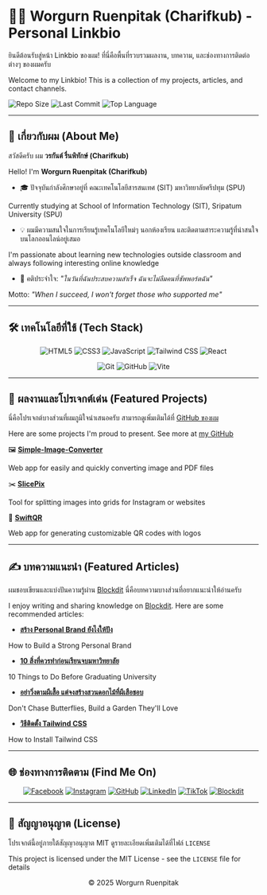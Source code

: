 
# 👨‍💻 Worgurn Ruenpitak (Charifkub) - Personal Linkbio

  

ยินดีต้อนรับสู่หน้า Linkbio ของผม! ที่นี่คือพื้นที่รวบรวมผลงาน, บทความ, และช่องทางการติดต่อต่างๆ ของผมครับ

  

Welcome to my Linkbio! This is a collection of my projects, articles, and contact channels.

  

<img  src="https://img.shields.io/github/repo-size/superworgurn/Charifkub?style=for-the-badge&label=Repo%20Size&color=blueviolet" alt="Repo Size">

<img  src="https://img.shields.io/github/last-commit/superworgurn/Charifkub?style=for-the-badge&label=Last%20Commit&color=green"  alt="Last Commit">

<img  src="https://img.shields.io/github/languages/top/superworgurn/Charifkub?style=for-the-badge&color=blue"  alt="Top Language">

  

----------

  

## 🌟 เกี่ยวกับผม (About Me)

  

สวัสดีครับ ผม **วรกันต์ รื่นพิทักษ์ (Charifkub)**

Hello! I'm **Worgurn Ruenpitak (Charifkub)**

  

- 🎓 ปัจจุบันกำลังศึกษาอยู่ที่ คณะเทคโนโลยีสารสนเทศ (SIT) มหาวิทยาลัยศรีปทุม (SPU)

Currently studying at School of Information Technology (SIT), Sripatum University (SPU)

- 💡 ผมมีความสนใจในการเรียนรู้เทคโนโลยีใหม่ๆ นอกห้องเรียน และติดตามสาระความรู้ที่น่าสนใจบนโลกออนไลน์อยู่เสมอ

I'm passionate about learning new technologies outside classroom and always following interesting online knowledge

- 🎯 คติประจำใจ: _"ในวันที่ฉันประสบความสำเร็จ ฉันจะไม่ลืมคนที่ซัพพอร์ตฉัน"_

Motto: _"When I succeed, I won't forget those who supported me"_

  

----------

  

## 🛠️ เทคโนโลยีที่ใช้ (Tech Stack)

<p  align="center">
<img  src="https://img.shields.io/badge/HTML5-E34F26?style=for-the-badge&logo=html5&logoColor=white"  alt="HTML5">
<img  src="https://img.shields.io/badge/CSS3-1572B6?style=for-the-badge&logo=css3&logoColor=white"  alt="CSS3">
<img  src="https://img.shields.io/badge/JavaScript-F7DF1E?style=for-the-badge&logo=javascript&logoColor=black"  alt="JavaScript">
<img  src="https://img.shields.io/badge/Tailwind_CSS-06B6D4?style=for-the-badge&logo=tailwind-css&logoColor=white"  alt="Tailwind CSS">
<img  src="https://img.shields.io/badge/react-%2320232a.svg?style=for-the-badge&logo=react&logoColor=%2361DAFB"  alt="React">

<p  align="center">
<img  src="https://img.shields.io/badge/Git-F05032?style=for-the-badge&logo=git&logoColor=white"  alt="Git">
<img  src="https://img.shields.io/badge/GitHub-181717?style=for-the-badge&logo=github&logoColor=white"  alt="GitHub">
<img  src="https://img.shields.io/badge/vite-%23646CFF.svg?style=for-the-badge&logo=vite&logoColor=white"  alt="Vite">

  
  

----------

  

## 🚀 ผลงานและโปรเจกต์เด่น (Featured Projects)

  

นี่คือโปรเจกต์บางส่วนที่ผมภูมิใจนำเสนอครับ สามารถดูเพิ่มเติมได้ที่ [GitHub ของผม](https://github.com/superworgurn)

Here are some projects I'm proud to present. See more at [my GitHub](https://github.com/superworgurn)

  

🖼️ **[Simple-Image-Converter](https://github.com/ShoperGamer/Simple-Image-Converter)**

Web app for easily and quickly converting image and PDF files

  

✂️ **[SlicePix](https://github.com/ShoperGamer/SlicePix)**

Tool for splitting images into grids for Instagram or websites

  

📱 **[SwiftQR](https://github.com/ShoperGamer/SwiftQR)**

Web app for generating customizable QR codes with logos

  

----------

  

## ✍️ บทความแนะนำ (Featured Articles)
ผมชอบเขียนและแบ่งปันความรู้ผ่าน [Blockdit](https://www.blockdit.com/charifkub) นี่คือบทความบางส่วนที่อยากแนะนำให้อ่านครับ

I enjoy writing and sharing knowledge on [Blockdit](https://www.blockdit.com/charifkub). Here are some recommended articles:

  

-  **[สร้าง Personal Brand ยังไงให้ปัง](https://www.blockdit.com/posts/683170183cf128d44d0521ce)**

How to Build a Strong Personal Brand

-  **[10 สิ่งที่ควรทำก่อนเรียนจบมหาวิทยาลัย](https://www.blockdit.com/posts/681833bda59debcd35819d3b)**

10 Things to Do Before Graduating University

-  **[อย่าวิ่งตามผีเสื้อ แต่จงสร้างสวนดอกไม้ที่ผีเสือชอบ](https://www.blockdit.com/posts/6837f65886d3354df47732e0)**

Don't Chase Butterflies, Build a Garden They'll Love

-  **[วิธีติดตั้ง Tailwind CSS](https://www.blockdit.com/posts/68578afd9dc0c0d3fbedc6ea)**

How to Install Tailwind CSS

  

----------

  

## 🌐 ช่องทางการติดตาม (Find Me On)

<p  align="center">
<a  href="https://www.facebook.com/worgarn.ruenpitat"  target="_blank"><img  src="https://img.shields.io/badge/Facebook-1877F2?style=for-the-badge&logo=facebook&logoColor=white"  alt="Facebook"></a>
<a  href="https://www.instagram.com/charifkub"  target="_blank"><img  src="https://img.shields.io/badge/Instagram-E4405F?style=for-the-badge&logo=instagram&logoColor=white"  alt="Instagram"></a>
<a  href="https://github.com/superworgurn"  target="_blank"><img  src="https://img.shields.io/badge/GitHub-181717?style=for-the-badge&logo=github&logoColor=white"  alt="GitHub"></a>
<a  href="https://www.linkedin.com/in/worgurn-ruenpitak-243a9330a"  target="_blank"><img  src="https://img.shields.io/badge/LinkedIn-0A66C2?style=for-the-badge&logo=linkedin&logoColor=white"  alt="LinkedIn"></a>
<a  href="https://www.tiktok.com/@charifkub"  target="_blank"><img  src="https://img.shields.io/badge/TikTok-000000?style=for-the-badge&logo=tiktok&logoColor=white"  alt="TikTok"></a>
<a  href="https://www.blockdit.com/charifkub"  target="_blank"><img  src="https://img.shields.io/badge/Blockdit-5A68F1?style=for-the-badge&logo=blockdit&logoColor=white"  alt="Blockdit"></a>

</p>

  

----------

  

## 📜 สัญญาอนุญาต (License)

  

โปรเจกต์นี้อยู่ภายใต้สัญญาอนุญาต MIT ดูรายละเอียดเพิ่มเติมได้ที่ไฟล์ `LICENSE`

This project is licensed under the MIT License - see the `LICENSE` file for details

  

<p  align="center">© 2025 Worgurn Ruenpitak</p>